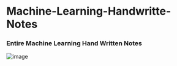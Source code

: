 # Machine-Learning-Handwritte-Notes

### Entire Machine Learning Hand Written Notes

![image](https://user-images.githubusercontent.com/69152112/205901742-bd739215-8ede-46b8-8bac-928aebebc644.png)





